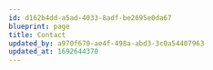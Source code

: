 ```yaml
---
id: d162b4dd-a5ad-4033-8adf-be2695e0da67
blueprint: page
title: Contact
updated_by: a970f670-ae4f-498a-abd3-3c0a54407963
updated_at: 1692644370
---
```

